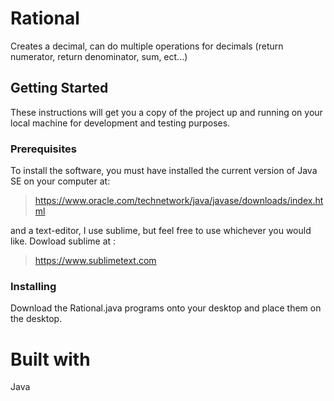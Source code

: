 # **Rational**

Creates a decimal, can do multiple operations for decimals (return numerator, return denominator, sum, ect...)

## **Getting Started**

These instructions will get you a copy of the project up and running on your local machine for development and testing purposes.

### **Prerequisites**

To install the software, you must have installed the current version of Java SE on your computer at:

>https://www.oracle.com/technetwork/java/javase/downloads/index.html

and a text-editor, I use sublime, but feel free to use whichever you would like. Dowload sublime at :

>https://www.sublimetext.com

### **Installing**

Download the Rational.java programs onto your desktop and place them on the desktop.

# **Built with**

Java
